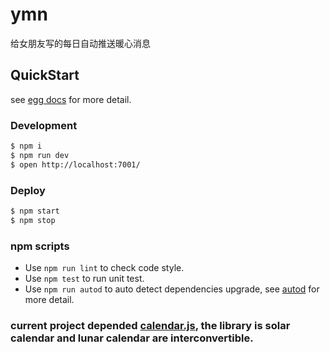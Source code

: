 # ymn

给女朋友写的每日自动推送暖心消息

## QuickStart

<!-- add docs here for user -->

see [egg docs][egg] for more detail.

### Development

```bash
$ npm i
$ npm run dev
$ open http://localhost:7001/
```

### Deploy

```bash
$ npm start
$ npm stop
```

### npm scripts

-   Use `npm run lint` to check code style.
-   Use `npm test` to run unit test.
-   Use `npm run autod` to auto detect dependencies upgrade, see [autod](https://www.npmjs.com/package/autod) for more detail.

[egg]: https://eggjs.org

### current project depended [calendar.js](https://github.com/jjonline/calendar.js), the library is solar calendar and lunar calendar are interconvertible.
